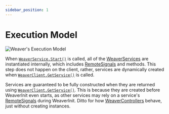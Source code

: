 ```yaml
---
sidebar_position: 1
---
```


# Execution Model

![Weaver's Execution Model](/extras-execution-model.png)

When [`WeaverService.Start()`](/api/WeaverService#Start) is called, all of the [WeaverServices](/api/WeaverServer#WeaverService) are instantiated internally, which includes [RemoteSignals](/api/RemoteSignal) and methods. This step does not happen on the client, rather, services are dynamically created when [`WeaverClient.GetService()`](/api/WeaverClient#GetService) is called.

Services are guaranteed to be fully constructed when they are returned using [`WeaverClient.GetService()`](/api/WeaverClient#GetService). This is because they are created before WeaverInit even starts, as other services may rely on a service's [RemoteSignals](/api/RemoteSIgnal) during WeaverInit. Ditto for how [WeaverControllers](/api/WeaverClient#WeaverController) behave, just without creating instances.
